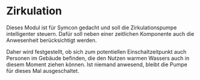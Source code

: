 # Zirkulation

Dieses Modul ist für Symcon gedacht und soll die Zirkulationspumpe intelligenter steuern. Dafür soll neben einer zeitlichen Komponente auch die Anwesenheit berücksichtigt werden. 

Daher wird festgestellt, ob sich zum potentiellen Einschaltzeitpunkt auch Personen im Gebäude befinden, die den Nutzen warmen Wassers auch in diesem Moment ziehen können. Ist niemand anwesend, bleibt die Pumpe für dieses Mal ausgeschaltet.
